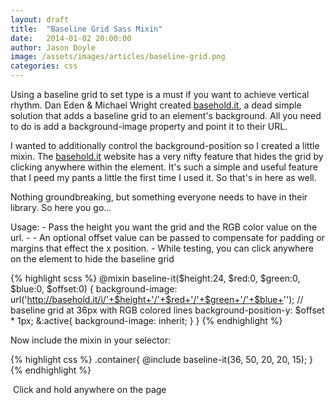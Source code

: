 ```yaml
---
layout: draft
title:  "Baseline Grid Sass Mixin"
date:   2014-01-02 20:00:00
author: Jason Doyle
image: /assets/images/articles/baseline-grid.png
categories: css
---
```



  Using a baseline grid to set type is a must if you want to achieve vertical rhythm. Dan Eden & Michael Wright created [basehold.it][1], a
  dead simple solution that adds a baseline grid to an element's background. All you need to do is add a background-image property and point it to their URL.

  I wanted to additionally control the background-position so I created a little mixin. The [basehold.it][1] website has a very nifty feature that
  hides the grid by clicking anywhere within the element. It's such a simple and useful feature that I peed my pants a little the first time I used it. So that's
  in here as well.

  Nothing groundbreaking, but something everyone needs to have in their library. So here you go...

  Usage:
      - Pass the height you want the grid and the RGB color value on the url. -
    - An optional offset value can be passed to compensate for padding or margins that effect the x position.
    - While testing, you can click anywhere on the element to hide the baseline grid

  {% highlight scss %}
    @mixin baseline-it($height:24, $red:0, $green:0, $blue:0, $offset:0) {
      background-image: url('http://basehold.it/i/'+$height+'/'+$red+'/'+$green+'/'+$blue+''); // baseline grid at 36px with RGB colored lines
      background-position-y: $offset * 1px;
      &:active{
        background-image: inherit;
      }
    }
  {% endhighlight %}

  Now include the mixin in your selector:

  {% highlight css %}
    .container{
      @include baseline-it(36, 50, 20, 20, 15);
    }
  {% endhighlight %}

<div class="post-note"><i class="icon-entypo-circled-info">&nbsp;</i>Click and hold anywhere on the page</div>

[1]:	http://basehold.it
